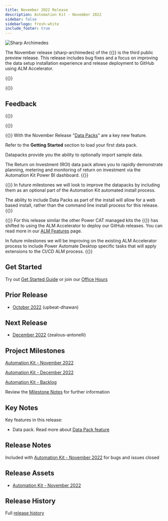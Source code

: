 ```yaml
---
title: November 2022 Release
description: Automation Kit - November 2022
sidebar: false
sidebarlogo: fresh-white
include_footer: true
---
```

<div class="optional">

![Sharp Archimedes](/images/sharp-archimedes.png)

The November release (sharp-archimedes) of the {{<product-name>}} is the third public preview release. This release includes bug fixes and a focus on improving the data setup installation experience and release deployment to GitHub using ALM Accelerator.

</div>

{{<presentation slides="1,2,3">}}

<div class="optional">

{{<presentationStyles>}}

## Feedback

{{<questions name="/releases/november-2022.json" completed="Thank you for providing feedback" showNavigationButtons=false >}}

</div>

{{<slideStyles>}}

{{<slide  id="slide1" audio="releases/november-2022/DataPacks.mp3" description="Automation Kit Overview" image="releases/november-2022/DataPacks.svg" >}}
With the November Release "[Data Packs](/en-gb/features/datapacks)" are a key new feature.

Refer to the **Getting Started** section to load your first data pack.

Datapacks provide you the ability to optionally import sample data.

The Return on Investment (ROI) data pack allows you to rapidly demonstrate planning, metering and monitoring of return on investment via the Automation Kit Power BI dashboard.
{{</slide>}}

{{<slide  id="slide2" audio="releases/november-2022/DataPacks-WhatsNext.mp3" description="Automation Kit Features" image="releases/november-2022/DataPacks-WhatsNext.svg?v=1" >}}
In future milestones we will look to improve the datapacks by including them as an optional part of the Automation Kit automated install process.

The ability to include Data Packs as part of the install will allow for a web based install, rather than the command line install process for this release.
{{</slide>}}


{{<slide id="slide3" audio="releases/november-2022/alm-roadmap.mp3" description="ALM Roadmap" localImage="/images/illustrations/alm-roadmap-2022-11.svg" >}}
For this release similar the other Power CAT managed kits the {{<product-name>}} has shifted to using the ALM Accelerator to deploy our GitHub releases. You can read more in our [ALM Features](/en-gb/features/alm) page.

In future milestones we will be improving on the existing ALM Accelerator process to include Power Automate Desktop specific tasks that will apply extensions to the CI/CD ALM process.
{{</slide>}}

<div class="optional">

## Get Started

Try out [Get Started Guide](/en-gb/get-started) or join our [Office Hours](/en-gb/office-hours)

## Prior Release

- [October 2022](/en-gb/releases/october-2022) (upbeat-dhawan)

## Next Release

- [December 2022](/en-gb/releases/december-2022) (zealous-antonelli)

## Project Milestones

[Automation Kit - November 2022](https://github.com/orgs/microsoft/projects/486/views/4)

[Automation Kit - December 2022](https://github.com/orgs/microsoft/projects/486/views/5)

[Automation Kit - Backlog](https://github.com/orgs/microsoft/projects/486/views/1)

Review the [Milestone Notes](/en-gb/releases/milestones) for further information

## Key Notes

Key features in this release:

- Data pack. Read more about [Data Pack feature](/en-gb/features/datapacks)

## Release Notes

Included with [Automation Kit - November 2022](https://github.com/microsoft/powercat-automation-kit/releases/tag/AutomationKit-November2022) for bugs and issues closed

## Release Assets

- [Automation Kit - November 2022](https://github.com/microsoft/powercat-automation-kit/releases/tag/AutomationKit-November2022)

## Release History

Full [release history](/en-gb/releases)

</div>
